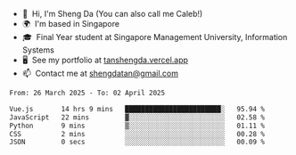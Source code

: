 <!---
tan-sd/tan-sd is a ✨ special ✨ repository because its `README.md` (this file) appears on your GitHub profile.
You can click the Preview link to take a look at your changes.
--->
- 👋  Hi, I'm Sheng Da (You can also call me Caleb!)
- 🌍  I'm based in Singapore
- 🎓  Final Year student at Singapore Management University, Information Systems
- 🖥️  See my portfolio at [tanshengda.vercel.app](https://tanshengda.vercel.app/)
- 📫  Contact me at [shengdatan@gmail.com](mailto:shengdatan@gmail.com)

<!--START_SECTION:waka-->

```txt
From: 26 March 2025 - To: 02 April 2025

Vue.js       14 hrs 9 mins   ████████████████████████░   95.94 %
JavaScript   22 mins         ▓░░░░░░░░░░░░░░░░░░░░░░░░   02.58 %
Python       9 mins          ▒░░░░░░░░░░░░░░░░░░░░░░░░   01.11 %
CSS          2 mins          ░░░░░░░░░░░░░░░░░░░░░░░░░   00.28 %
JSON         0 secs          ░░░░░░░░░░░░░░░░░░░░░░░░░   00.09 %
```

<!--END_SECTION:waka-->

